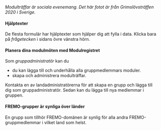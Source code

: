 ﻿*Modulträffar är sociala evenemang. Det här fotot är från Grimslövsträffen 2020 i Sverige.*

#### Hjälptexter
De flesta formulär har hjälptexter som hjälper dig att fylla i data. 
Klicka bara på *frågetecken* i sidans övre vänstra hörn.

#### Planera dina modulmöten med Modulregistret

Som *gruppadministratör* kan du
- du kan lägga till och underhålla alla gruppmedlemmars moduler.
- skapa och administrera modulträffar.

Kontakta en av landadministratörerna för att skapa en grupp och lägga till dig som gruppadministratör.
Sedan kan du lägga till nya medlemmar i gruppen.

#### FREMO-grupper är synliga över länder
En grupp som tillhör FREMO-domänen är synlig för alla andra FREMO-gruppmedlemmar i vilket land som helst.